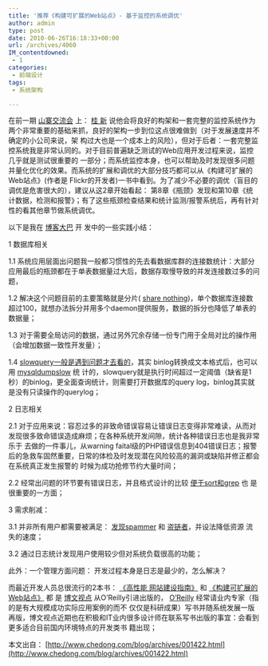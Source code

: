 ```yaml
---
title: '推荐《构建可扩展的Web站点》- 基于监控的系统调优'
author: admin
type: post
date: 2010-06-26T16:18:33+00:00
url: /archives/4060
IM_contentdowned:
 - 1
categories:
 - 前端设计
tags:
 - 系统架构

---
```


在前一期 [山寨交流会](http://www.chedong.com/blog/archives/001447.html) 上： [桂 新](http://home.51.com/diary.view.php?user=gusingchen&id=10038668) 说他会将良好的构架和一套完整的监控系统作为两个非常重要的基础来抓，良好的架构一步到位这点很难做到（对于发展速度并不确定的小公司来说，架 构过大也是一个成本上的风险），但对于后者：一套完整监控系统我是非常认同的。对于目前普遍缺乏测试的Web应用开发过程来说，监控几乎就是测试很重要的 一部分；而系统监控本身，也可以帮助及时发现很多问题并量化优化的效果。而系统的扩展和调优的大部分技巧都可以从《构建可扩展的Web站点》(作者是 Flickr的开发者)一书中看到。为了减少不必要的调优（盲目的调优是危害很大的），建议从这2章开始看起： 第8章《瓶颈》发现和第10章《统计数据，检测和报警》；有了这些瓶颈检查结果和统计监测/报警系统后，再有针对性的看其他章节做系统调优。

以下是我在 [博客大巴](http://chedong.blogbus.com/logs/29595744.html) 开 发中的一些实践小结：

1 数据库相关

1.1 系统应用层面出问题我一般都习惯性的先去看数据库群的连接数统计：大部分应用最后的瓶颈都在于单表数据量过大后，数据存取慢导致的并发连接数过多的问题，

1.2 解决这个问题目前的主要策略就是分片( [share nothing](http://www.dbanotes.net/database/database_sharding.html))，单个数据库连接数超过100，就想办法拆分并用多个daemon提供服务，数据的拆分也降低了单表的数据量；

1.3 对于需要全局访问的数据，通过另外冗余存储一份专门用于全局对比的操作用（会增加数据一致性开发量）；

1.4 [slowquery一般是遇到问题才去看的](http://www.javaeye.com/topic/242516)，其实 binlog转换成文本格式后，也可以用 [mysqldumpslow](http://dev.mysql.com/doc/mysql/en/Slow_query_log.html) 统 计的，slowquery就是执行时间超过一定阈值（缺省是1秒）的binlog，更全面查询统计，则需要打开数据库的query log，binlog其实就是没有只读操作的querylog；


2 日志相关

2.1 对于应用来说：容忍过多的非致命错误容易让错误日志变得非常难读，从而对发现很多致命错误造成麻烦；在各种系统开发间隙，统计各种错误日志也是我非常乐于 去做的一件事儿，从warning faital级的PHP错误信息到404错误日志；报警后的急救车固然重要，日常的体检及时发现潜在风险较高的漏洞或缺陷并修正都会在系统真正发生报警的 时候为成功抢修节约大量时间；

2.2 经常出问题的环节要有错误日志，并且格式设计的比较 [便于sort和grep](http://www.chedong.com/blog/archives/000830.html) 也 是很重要的一方面；


3 需求削减：

3.1 并非所有用户都需要被满足： [发现spammer](http://www.chedong.com/blog/archives/000525.html) 和 [盗链者](http://www.chedong.com/blog/archives/001240.html)，并设法降低资源 流失的速度；

3.2 通过日志统计发现用户使用较少但对系统负载很高的功能；


此外：一个管理方面问题： 开发过程本身是日志是最少的，怎么解决？


而最近开发人员总很流行的2本书： [《高性能 网站建设指南》](http://www.bsdmap.com/2008/09/27/high-performance-web-sites/) 和 [《构建可扩展的Web站点》](http://www.broadview.com.cn/06079) 都 是 [博文视点](http://www.broadview.com.cn/) 从O’Reilly引进出版的， [O’Reilly](http://www.oreilly.com.cn/) 经常请业内专家（指的是有大规模成功实际应用案例的而不 仅仅是科研成果）写书并随系统发展一版再版，博文视点近期也在积极和IT业内很多设计师在联系写书出版的事宜：会看到更多适合目前国内环境特点的开发类书 籍出现；


本文出自： [http://www.chedong.com/blog/archives/001422.html](http://www.chedong.com/blog/archives/001422.html)